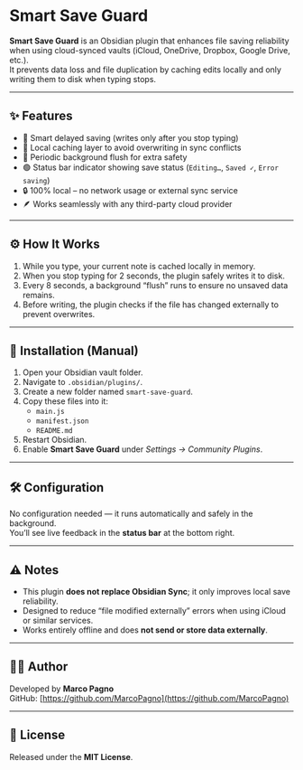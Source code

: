 # Smart Save Guard

**Smart Save Guard** is an Obsidian plugin that enhances file saving reliability when using cloud-synced vaults (iCloud, OneDrive, Dropbox, Google Drive, etc.).  
It prevents data loss and file duplication by caching edits locally and only writing them to disk when typing stops.

---

## ✨ Features

- 🧠 Smart delayed saving (writes only after you stop typing)
- 💾 Local caching layer to avoid overwriting in sync conflicts
- 🔁 Periodic background flush for extra safety
- 🟢 Status bar indicator showing save status (`Editing…`, `Saved ✓`, `Error saving`)
- 🔒 100% local – no network usage or external sync service
- 🪶 Works seamlessly with any third-party cloud provider

---

## ⚙️ How It Works

1. While you type, your current note is cached locally in memory.
2. When you stop typing for 2 seconds, the plugin safely writes it to disk.
3. Every 8 seconds, a background “flush” runs to ensure no unsaved data remains.
4. Before writing, the plugin checks if the file has changed externally to prevent overwrites.

---

## 🧩 Installation (Manual)

1. Open your Obsidian vault folder.
2. Navigate to `.obsidian/plugins/`.
3. Create a new folder named `smart-save-guard`.
4. Copy these files into it:
   - `main.js`
   - `manifest.json`
   - `README.md`
5. Restart Obsidian.
6. Enable **Smart Save Guard** under *Settings → Community Plugins*.

---

## 🛠️ Configuration

No configuration needed — it runs automatically and safely in the background.  
You’ll see live feedback in the **status bar** at the bottom right.

---

## ⚠️ Notes

- This plugin **does not replace Obsidian Sync**; it only improves local save reliability.  
- Designed to reduce “file modified externally” errors when using iCloud or similar services.  
- Works entirely offline and does **not send or store data externally**.

---

## 🧑‍💻 Author

Developed by **Marco Pagno**  
GitHub: [https://github.com/MarcoPagno](https://github.com/MarcoPagno)

---

## 📜 License

Released under the **MIT License**.
